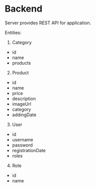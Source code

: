 # Backend
Server provides REST API for application.

Entities:
1. Category
  - id
  - name
  - products

2. Product
  - id
  - name
  - price
  - description
  - imageUrl
  - category
  - addingDate
 
3. User
  - id
  - username
  - password
  - registrationDate
  - roles
  
4. Role
  - id
  - name
